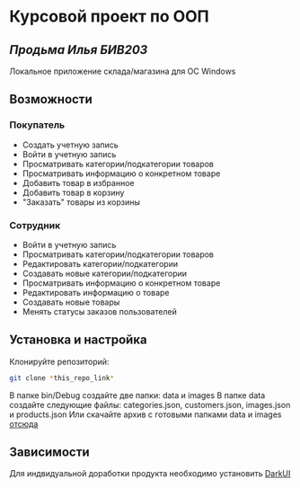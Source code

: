 # Курсовой проект по ООП
## _Продьма Илья БИВ203_

Локальное приложение склада/магазина для ОС Windows


## Возможности

### Покупатель
- Создать учетную запись
- Войти в учетную запись
- Просматривать категории/подкатегории товаров
- Просматривать информацию о конкретном товаре
- Добавить товар в избранное
- Добавить товар в корзину
- "Заказать" товары из корзины

### Сотрудник
- Войти в учетную запись
- Просматривать категории/подкатегории товаров
- Редактировать категории/подкатегории
- Создавать новые категории/подкатегории
- Просматривать информацию о конкретном товаре
- Редактировать информацию о товаре
- Создавать новые товары
- Менять статусы заказов пользователей

## Установка и настройка
Клонируйте репозиторий:
```sh
git clone *this_repo_link*
```

В папке bin/Debug создайте две папки: data и images
В папке data создайте следующие файлы: categories.json, customers.json, images.json и products.json
Или скачайте архив с готовыми папками data и images [отсюда](https://drive.google.com/drive/folders/14nYHy78oL3qZkEG07ndgTMqlChnEQPxG?usp=sharing)

## Зависимости
Для индвидуальной доработки продукта необходимо установить [DarkUI](https://github.com/RobinPerris/DarkUI)

